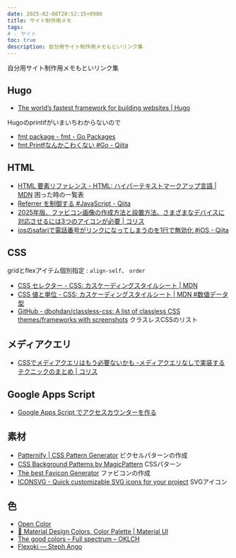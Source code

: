 ```yaml
---
date: 2025-02-08T20:52:15+0900
title: サイト制作用メモ
tags:
# - サイト
toc: true
description: 自分用サイト制作用メモもといリンク集
---
```

自分用サイト制作用メモもといリンク集

<!--more-->


## Hugo 

- [The world’s fastest framework for building websites | Hugo](https://gohugo.io/)

Hugoのprintifがいまいちわからないので
- [fmt package - fmt - Go Packages](https://pkg.go.dev/fmt)
- [fmt.Printfなんかこわくない #Go - Qiita](https://qiita.com/rock619/items/14eb2b32f189514b5c3c)

## HTML
- [HTML 要素リファレンス - HTML: ハイパーテキストマークアップ言語 | MDN](https://developer.mozilla.org/ja/docs/Web/HTML/Element)
   困った時の一覧表
- [Referrer を制御する #JavaScript - Qiita](https://qiita.com/wakaba@github/items/707d72f97f2862cd8000)
- [2025年版、ファビコン画像の作成方法と設置方法、さまざまなデバイスに対応させるには3つのアイコンが必要 | コリス](https://coliss.com/articles/build-websites/operation/work/how-to-favicon.html)
- [iosのsafariで電話番号がリンクになってしまうのを1行で無効化 #iOS - Qiita](https://qiita.com/7note/items/0b10db27095d5233c2ae)

## CSS

gridとflexアイテム個別指定
: `align-self`、 `order`

- [CSS セレクター - CSS: カスケーディングスタイルシート | MDN](https://developer.mozilla.org/ja/docs/Web/CSS/CSS_selectors)
- [CSS 値と単位 - CSS: カスケーディングスタイルシート | MDN #数値データ型](https://developer.mozilla.org/ja/docs/Web/CSS/CSS_Values_and_Units#%E6%95%B0%E5%80%A4%E3%83%87%E3%83%BC%E3%82%BF%E5%9E%8B)
- [GitHub - dbohdan/classless-css: A list of classless CSS themes/frameworks with screenshots](https://github.com/dbohdan/classless-css)
  クラスレスCSSのリスト


## メディアクエリ
- [CSSでメディアクエリはもう必要ないかも -メディアクエリなしで実装するテクニックのまとめ | コリス](https://coliss.com/articles/build-websites/operation/css/media-queries-probably-dont-need.html)

## Google Apps Script
- [Google Apps Script でアクセスカウンターを作る](https://zenn.dev/meiryo7743/articles/create-a-web-counter-with-google-apps-script)

## 素材


- [Patternify | CSS Pattern Generator](http://www.patternify.com/) ピクセルパターンの作成
- [CSS Background Patterns by MagicPattern](https://www.magicpattern.design/tools/css-backgrounds) CSSパターン 
- [The best Favicon Generator](https://favicon.io) ファビコンの作成
- [ICONSVG - Quick customizable SVG icons for your project](https://iconsvg.xyz/) SVGアイコン

## 色
- [Open Color](https://yeun.github.io/open-color/) 
- [🎨 Material Design Colors, Color Palette | Material UI](https://materialui.co) 
- [The good colors – Full spectrum – OKLCH](https://thegoodcolors.com/?FO100141000) 
- [Flexoki — Steph Ango](https://stephango.com/flexoki)
